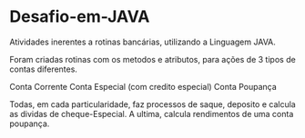 # Desafio-em-JAVA
Atividades inerentes a rotinas bancárias, utilizando a Linguagem JAVA.

Foram criadas rotinas com os metodos e atributos, para ações de 3 tipos de contas diferentes. 

Conta Corrente
Conta Especial (com credito especial)
Conta Poupança

Todas, em cada particularidade, faz processos de saque, deposito e calcula as dividas de cheque-Especial. A ultima, 
calcula rendimentos de uma conta poupança. 
